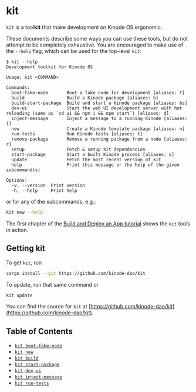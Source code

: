 # kit

`kit` is a tool**kit** that make development on Kinode OS ergonomic.

These documents describe some ways you can use these tools, but do not attempt to be completely exhaustive.
You are encouraged to make use of the `--help` flag, which can be used for the top-level `kit`:

```
$ kit --help
Development toolkit for Kinode OS

Usage: kit <COMMAND>

Commands:
  boot-fake-node       Boot a fake node for development [aliases: f]
  build                Build a Kinode package [aliases: b]
  build-start-package  Build and start a Kinode package [aliases: bs]
  dev-ui               Start the web UI development server with hot reloading (same as `cd ui && npm i && npm start`) [aliases: d]
  inject-message       Inject a message to a running Kinode [aliases: i]
  new                  Create a Kinode template package [aliases: n]
  run-tests            Run Kinode tests [aliases: t]
  remove-package       Remove a running package from a node [aliases: r]
  setup                Fetch & setup kit dependencies
  start-package        Start a built Kinode process [aliases: s]
  update               Fetch the most recent version of kit
  help                 Print this message or the help of the given subcommand(s)

Options:
  -v, --version  Print version
  -h, --help     Print help
```

or for any of the subcommands, e.g.:

```bash
kit new --help
```

The first chapter of the [Build and Deploy an App tutorial](../my_first_app/chapter_1.md) shows the `kit` tools in action.

## Getting kit

To get `kit`, run

```bash
cargo install --git https://github.com/kinode-dao/kit
```

To update, run that same command or

```bash
kit update
```

You can find the source for `kit` at [https://github.com/kinode-dao/kit](https://github.com/kinode-dao/kit).

## Table of Contents

* [`kit boot-fake-node`](./boot-fake-node.md)
* [`kit new`](./new.md)
* [`kit build`](./build.md)
* [`kit start-package`](./start-package.md)
* [`kit dev-ui`](./dev-ui.md)
* [`kit inject-message`](./inject-message.md)
* [`kit run-tests`](./run-tests.md)
